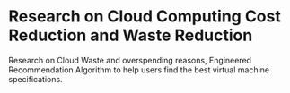 # Research on Cloud Computing Cost Reduction and Waste Reduction
Research on Cloud Waste and overspending reasons, Engineered Recommendation Algorithm to help users find the best virtual machine specifications. 
